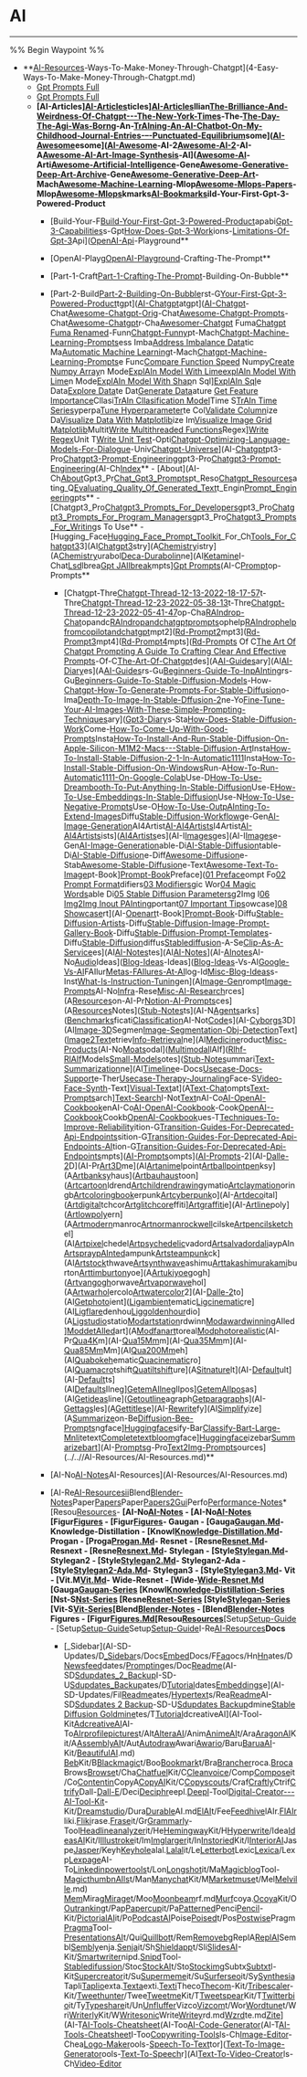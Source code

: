 # AI

---

%% Begin Waypoint %%
- **[AI-Resources](../AI-Resources/AI-Resources.md)-Ways-To-Make-Money-Through-Chatgpt](4-Easy-Ways-To-Make-Money-Through-Chatgpt.md)
	- [Gpt Prompts Full](../AI-Prompts/Gpt%20Prompts%20Full.md)
	- [Gpt Prompts Full](../AI-Prompts/Gpt%20Prompts%20Full.md)
	- **[AI-Articles][AI-Articles](../AI-Articles/AI-Articles.md)ticles][AI-Articles](../AI-Articles/AI-Articles.md)llian[The-Brilliance-And-Weirdness-Of-Chatgpt---The-New-York-Times](../AI-Articles/The-Brilliance-And-Weirdness-Of-Chatgpt---The-New-York-Times.md)-The-[The-Day-The-Agi-Was-Born](../AI-Articles/The-Day-The-Agi-Was-Born.md)g-An-[TrAIning-An-AI-Chatbot-On-My-Childhood-Journal-Entries-–-Punctuated-Equilibrium](../AI-Articles/TrAIning-An-AI-Chatbot-On-My-Childhood-Journal-Entries-–-Punctuated-Equilibrium.md)some]([AI-Awesome](../AI-Awesome/AI-Awesome.md)esome]([AI-Awesome](../AI-Awesome/AI-Awesome.md)-AI-2[Awesome-AI-2](../AI-Awesome/Awesome-AI-2.md)-AI-A[Awesome-AI-Art-Image-Synthesis](../AI-Awesome/Awesome-AI-Art-Image-Synthesis.md)-AI]([Awesome-AI](../AI-Awesome/Awesome-AI.md)-Arti[Awesome-Artificial-Intelligence](../AI-Awesome/Awesome-Artificial-Intelligence.md)-Gene[Awesome-Generative-Deep-Art-Archive](../AI-Awesome/Awesome-Generative-Deep-Art-Archive.md)-Gene[Awesome-Generative-Deep-Art](../AI-Awesome/Awesome-Generative-Deep-Art.md)-Mach[Awesome-Machine-Learning](../AI-Awesome/Awesome-Machine-Learning.md)-Mlop[Awesome-Mlops-Papers](../AI-Awesome/Awesome-Mlops-Papers.md)-Mlop[Awesome-Mlops](../AI-Awesome/Awesome-Mlops.md)kmarks[AI-Bookmarks](AI-Bookmarks.md)ild-Your-First-Gpt-3-Powered-Product**
		- [Build-Your-F[Build-Your-First-Gpt-3-Powered-Product](../AI-Build-Your-First-Gpt-3-Powered-Product/Build-Your-First-Gpt-3-Powered-Product.md)apabi[Gpt-3-Capabilities](../AI-Build-Your-First-Gpt-3-Powered-Product/Gpt-3-Capabilities.md)s-Gpt[How-Does-Gpt-3-Work](../AI-Build-Your-First-Gpt-3-Powered-Product/How-Does-Gpt-3-Work.md)ions-[Limitations-Of-Gpt-3](../AI-Build-Your-First-Gpt-3-Powered-Product/Limitations-Of-Gpt-3.md)Api]([OpenAI-Api](../AI-Build-Your-First-Gpt-3-Powered-Product/OpenAI-Api.md)-Playground**

		- [OpenAI-Playg[OpenAI-Playground](OpenAI-Playground.md)-Crafting-The-Prompt**

		- [Part-1-Craft[Part-1-Crafting-The-Prompt](Part-1-Crafting-The-Prompt.md)-Building-On-Bubble**

		- [Part-2-Build[Part-2-Building-On-Bubble](Part-2-Building-On-Bubble.md)rst-G[Your-First-Gpt-3-Powered-Product](Your-First-Gpt-3-Powered-Product.md)tgpt]([AI-Chatgpt](AI-Chatgpt.md)atgpt]([AI-Chatgpt](AI-Chatgpt.md)-Chat[Awesome-Chatgpt-Orig](Awesome-Chatgpt-Orig.md)-Chat[Awesome-Chatgpt-Prompts](Awesome-Chatgpt-Prompts.md)-Chat[Awesome-Chatgpt](AI-Resources/AI-Chatgpt/Awesome-Chatgpt.md)r-Cha[Awesomer-Chatgpt](Awesomer-Chatgpt.md) Fuma[Chatgpt Fuma Renamed](Chatgpt%20Fuma%20Renamed.md)-Funn[Chatgpt-Funny](Chatgpt-Funny.md)pt-Mach[Chatgpt-Machine-Learning-Prompts](Chatgpt-Machine-Learning-Prompts.md)ess Imba[Address Imbalance Data](Address%20Imbalance%20Data.md)tic Ma[Automatic Machine Learning](Automatic%20Machine%20Learning.md)t-Mach[Chatgpt-Machine-Learning-Prompts](Chatgpt-Machine-Learning-Prompts.md)e Func[Compare Function Speed](Compare%20Function%20Speed.md) Numpy[Create Numpy Array](Create%20Numpy%20Array.md)n Mode[ExplAIn Model With LimeexplAIn Model With Lime](ExplAIn%20Model%20With%20LimeexplAIn%20Model%20With%20Lime.md)n Mode[ExplAIn Model With Shap](ExplAIn%20Model%20With%20Shap.md)n Sql][ExplAIn Sql](ExplAIn%20Sql.md)e Data[Explore Data](Explore%20Data.md)te Dat[Generate Data](Generate%20Data.md)ature [Get Feature Importance](Get%20Feature%20Importance.md)Cllasi[TrAIn Cllasification Model](TrAIn%20Cllasification%20Model.md)Time S[TrAIn Time Series](TrAIn%20Time%20Series.md)yperpa[Tune Hyperparameter](Tune%20Hyperparameter.md)te Col[Validate Column](Validate%20Column.md)ize Da[Visualize Data With Matplotlib](Visualize%20Data%20With%20Matplotlib.md)ize Im[Visualize Image Grid Matplotlib](Visualize%20Image%20Grid%20Matplotlib.md)Multit[Write Multithreaded Functions](Write%20Multithreaded%20Functions.md)Regex][Write Regex](Write%20Regex.md)Unit T[Write Unit Test](Write%20Unit%20Test.md)-Opti[Chatgpt-Optimizing-Language-Models-For-Dialogue](Chatgpt-Optimizing-Language-Models-For-Dialogue.md)-Univ[Chatgpt-Universe](Chatgpt-Universe.md)](AI-[Chatgpt](Chatgpt.md)pt3-Pro[Chatgpt3-Prompt-Engineering](Chatgpt3-Prompt-Engineering.md)gpt3-Pro[Chatgpt3-Prompt-Engineering](Chatgpt3-Prompt-Engineering.md)(AI-Ch[Index](Index.md)**
				- [About](AI-Ch[About](About.md)Gpt3_Pr[Chat_Gpt3_Prompts](Chat_Gpt3_Prompts.md)pt_Reso[Chatgpt_Resources](Chatgpt_Resources.md)ating_Q[Evaluating_Quality_Of_Generated_Text](Evaluating_Quality_Of_Generated_Text.md)t_Engin[Prompt_Engineering](Prompt_Engineering.md)pts**
					- [Chatgpt3_Pro[Chatgpt3_Prompts_For_Developers](Chatgpt3_Prompts_For_Developers.md)gpt3_Pro[Chatgpt3_Prompts_For_Program_Managers](Chatgpt3_Prompts_For_Program_Managers.md)gpt3_Pro[Chatgpt3_Prompts_For_Writing](Chatgpt3_Prompts_For_Writing.md)s To Use**
					- [Hugging_Face[Hugging_Face_Prompt_Toolkit](Hugging_Face_Prompt_Toolkit.md)_For_Ch[Tools_For_Chatgpt3](Tools_For_Chatgpt3.md)3](AI[Chatgpt3](Chatgpt3.md)stry](A[Chemistry](Chemistry.md)istry](A[Chemistry](Chemistry.md)urabol[Deca-Durabolin](Deca-Durabolin.md)ne](AI[Ketamine](Ketamine.md)I-Chat[Lsd](Lsd.md)lbrea[Gpt JAIlbreak](Gpt%20JAIlbreak.md)mpts][Gpt Prompts](Gpt%20Prompts.md)(AI-C[Prompt](Prompt.md)op-Prompts**
			- [Chatgpt-Thre[Chatgpt-Thread-12-13-2022-18-17-57](Chatgpt-Thread-12-13-2022-18-17-57.md)t-Thre[Chatgpt-Thread-12-23-2022-05-38-13](Chatgpt-Thread-12-23-2022-05-38-13.md)t-Thre[Chatgpt-Thread-12-23-2022-05-41-47](Chatgpt-Thread-12-23-2022-05-41-47.md)op-Cha[RAIndrop-Chat](RAIndrop-Chat.md)opandc[RAIndropandchatgptprompts](RAIndropandchatgptprompts.md)ophelp[RAIndrophelpfromcopilotandchatgpt](RAIndrophelpfromcopilotandchatgpt.md)mpt2]([Rd-Prompt2](Rd-Prompt2.md)mpt3]([Rd-Prompt3](Rd-Prompt3.md)mpt4]([Rd-Prompt4](Rd-Prompt4.md)mpts]([Rd-Prompts](Rd-Prompts.md) Of C[The Art Of Chatgpt Prompting A Guide To Crafting Clear And Effective Prompts](The%20Art%20Of%20Chatgpt%20Prompting%20A%20Guide%20To%20Crafting%20Clear%20And%20Effective%20Prompts.md)-Of-C[The-Art-Of-Chatgpt](The-Art-Of-Chatgpt.md)des](A[AI-Guides](AI-Guides.md)ary](AI[AI-Diary](AI-Diary.md)es](A[AI-Guides](AI-Guides.md)rs-Gu[Beginners-Guide-To-InpAInting](Beginners-Guide-To-InpAInting.md)rs-Gu[Beginners-Guide-To-Stable-Diffusion-Models](Beginners-Guide-To-Stable-Diffusion-Models.md)-How-[Chatgpt-How-To-Generate-Prompts-For-Stable-Diffusion](Chatgpt-How-To-Generate-Prompts-For-Stable-Diffusion.md)o-Ima[Depth-To-Image-In-Stable-Dffusion-2](Depth-To-Image-In-Stable-Dffusion-2.md)ne-Yo[Fine-Tune-Your-AI-Images-With-These-Simple-Prompting-Techniques](Fine-Tune-Your-AI-Images-With-These-Simple-Prompting-Techniques.md)ary]([Gpt3-Diary](Gpt3-Diary.md)s-Sta[How-Does-Stable-Diffusion-Work](How-Does-Stable-Diffusion-Work.md)Come-[How-To-Come-Up-With-Good-Prompts](How-To-Come-Up-With-Good-Prompts.md)Insta[How-To-Install-And-Run-Stable-Diffusion-On-Apple-Silicon-M1M2-Macs---Stable-Diffusion-Art](How-To-Install-And-Run-Stable-Diffusion-On-Apple-Silicon-M1M2-Macs---Stable-Diffusion-Art.md)Insta[How-To-Install-Stable-Diffusion-2-1-In-Automatic1111](How-To-Install-Stable-Diffusion-2-1-In-Automatic1111.md)Insta[How-To-Install-Stable-Diffusion-On-Windows](How-To-Install-Stable-Diffusion-On-Windows.md)Run-A[How-To-Run-Automatic1111-On-Google-Colab](How-To-Run-Automatic1111-On-Google-Colab.md)Use-D[How-To-Use-Dreambooth-To-Put-Anything-In-Stable-Diffusion](How-To-Use-Dreambooth-To-Put-Anything-In-Stable-Diffusion.md)Use-E[How-To-Use-Embeddings-In-Stable-Diffusion](How-To-Use-Embeddings-In-Stable-Diffusion.md)Use-N[How-To-Use-Negative-Prompts](How-To-Use-Negative-Prompts.md)Use-O[How-To-Use-OutpAInting-To-Extend-Images](How-To-Use-OutpAInting-To-Extend-Images.md)Diffu[Stable-Diffusion-Workflow](Stable-Diffusion-Workflow.md)ge-Gen[AI-Image-Generation](AI-Image-Generation.md)AI4Artist[AI-AI4Artists](AI-AI4Artists.md)I4Artist[AI-AI4Artists](AI-AI4Artists.md)ists]([AI4Artists](AI4Artists.md)es](AI-I[Images](Images.md)ges](AI-I[Images](Images.md)e-Gen[AI-Image-Generation](AI-Image-Generation.md)able-Di[AI-Stable-Diffusion](AI-Stable-Diffusion.md)table-Di[AI-Stable-Diffusion](AI-Stable-Diffusion.md)e-Diff[Awesome-Diffusion](Awesome-Diffusion.md)e-Stab[Awesome-Stable-Diffusion](Awesome-Stable-Diffusion.md)e-Text[Awesome-Text-To-Image](Awesome-Text-To-Image.md)pt-Book][Prompt-Book](Prompt-Book.md)Preface]([01 Preface](01%20Preface.md)ompt Fo[02 Prompt Format](02%20Prompt%20Format.md)difiers[03 Modifiers](03%20Modifiers.md)gic Wor[04 Magic Words](04%20Magic%20Words.md)able Di[05 Stable Diffusion Parameters](05%20Stable%20Diffusion%20Parameters.md)g2Img I[06 Img2Img Inout PAInting](06%20Img2Img%20Inout%20PAInting.md)portant[07 Important Tips](07%20Important%20Tips.md)owcase][08 Showcase](08%20Showcase.md)rt](AI-[Openart](Openart.md)t-Book][Prompt-Book](Prompt-Book.md)-Diffu[Stable-Diffusion-Artists](Stable-Diffusion-Artists.md)-Diffu[Stable-Diffusion-Image-Prompt-Gallery-Book](Stable-Diffusion-Image-Prompt-Gallery-Book.md)-Diffu[Stable-Diffusion-Prompt-Templates](Stable-Diffusion-Prompt-Templates.md)-Diffu[Stable-Diffusion](Stable-Diffusion.md)diffus[Stablediffusion](Stablediffusion.md)-A-Se[Clip-As-A-Service](Clip-As-A-Service.md)es](AI[AI-Notes](AI-Resources/AI-Notes/AI-Notes.md)tes](AI[AI-Notes](AI-Resources/AI-Notes/AI-Notes.md)](AI-[AInotes](AInotes.md)AI-No[Audio](AI-Resources/AI-Notes/Audio.md)Ideas]([Blog-Ideas](Blog-Ideas.md)-Ideas]([Blog-Ideas](Blog-Ideas.md)-Vs-AI[Google-Vs-AI](Google-Vs-AI.md)FAIlur[Metas-FAIlures-At-AI](Metas-FAIlures-At-AI.md)log-Id[Misc-Blog-Ideas](Misc-Blog-Ideas.md)s-Inst[What-Is-Instruction-Tuning](What-Is-Instruction-Tuning.md)en](A[Image-Gen](Image-Gen.md)rompt[Image-Prompts](Image-Prompts.md)AI-No[Infra](Infra.md)-Rese[Misc-AI-Research](Misc-AI-Research.md)rces](A[Resources](AI-Resources/AI-Notes/Resources/Resources.md)on-AI-Pr[Notion-AI-Prompts](Notion-AI-Prompts.md)ces](A[Resources](AI-Resources/AI-Notes/Resources/Resources.md)Notes]([Stub-Notes](Stub-Notes.md)ts](AI-N[Agents](Agents.md)arks]([Benchmarks](Benchmarks.md)ficati[Classification](Classification.md)AI-Not[Code](AI-Resources/AI-Notes/Stub-Notes/Code.md)s](AI-[Cyborgs](Cyborgs.md)3D](AI[Image-3D](Image-3D.md)Segmen[Image-Segmentation-Obj-Detection](Image-Segmentation-Obj-Detection.md)Text]([Image2Text](Image2Text.md)etriev[Info-Retrieval](Info-Retrieval.md)ne](AI[Medicine](Medicine.md)roduct[Misc-Products](Misc-Products.md)(AI-No[Moats](Moats.md)odal]([Multimodal](Multimodal.md)lAIf]([Rlhf-RlAIf](Rlhf-RlAIf.md)Models[Small-Models](Small-Models.md)otes]([Stub-Notes](Stub-Notes.md)ummari[Text-Summarization](Text-Summarization.md)ne](AI[Timeline](Timeline.md)e-Docs[Usecase-Docs-Support](Usecase-Docs-Support.md)e-Ther[Usecase-Therapy-Journaling](Usecase-Therapy-Journaling.md)Face-S[Video-Face-Synth](Video-Face-Synth.md)-Text][Visual-Text](Visual-Text.md)at](A[Text-Chat](Text-Chat.md)ompts[Text-Prompts](Text-Prompts.md)arch][Text-Search](Text-Search.md)I-Not[Text](Text.md)nAI-Co[AI-OpenAI-Cookbook](AI-OpenAI-Cookbook.md)enAI-Co[AI-OpenAI-Cookbook](AI-OpenAI-Cookbook.md)-Cook[OpenAI--Cookbook](OpenAI--Cookbook.md)Cookb[OpenAI-Cookbook](OpenAI-Cookbook.md)ues-T[Techniques-To-Improve-Reliability](Techniques-To-Improve-Reliability.md)ition-G[Transition-Guides-For-Deprecated-Api-Endpoints](Transition-Guides-For-Deprecated-Api-Endpoints.md)sition-G[Transition-Guides-For-Deprecated-Api-Endpoints-AI](Transition-Guides-For-Deprecated-Api-Endpoints-AI.md)tion-G[Transition-Guides-For-Deprecated-Api-Endpoints](Transition-Guides-For-Deprecated-Api-Endpoints.md)mpts]([AI-Prompts](AI-Resources/AI-Prompts/AI-Prompts.md)ompts]([AI-Prompts](AI-Resources/AI-Prompts/AI-Prompts.md)-2](AI-[Dalle-2](Dalle-2.md)D](AI-Pr[Art3D](Art3D.md)me](AI[Artanime](Artanime.md)lpoint[Artballpointpen](Artballpointpen.md)ksy](A[Artbanksy](Artbanksy.md)haus]([Artbauhaus](Artbauhaus.md)toon]([Artcartoon](Artcartoon.md)ldrend[Artchildrendrawing](Artchildrendrawing.md)ymatio[Artclaymation](Artclaymation.md)oringb[Artcoloringbook](Artcoloringbook.md)erpunk[Artcyberpunk](Artcyberpunk.md)o](AI-[Artdeco](Artdeco.md)ital]([Artdigital](Artdigital.md)tchcor[Artglitchcore](Artglitchcore.md)ffiti][Artgraffiti](Artgraffiti.md)e](AI-[Artline](Artline.md)poly]([Artlowpoly](Artlowpoly.md)ern](A[Artmodern](Artmodern.md)manroc[Artnormanrockwell](Artnormanrockwell.md)cilske[Artpencilsketch](Artpencilsketch.md)el](AI[Artpixel](Artpixel.md)chedel[Artpsychedelic](Artpsychedelic.md)vadord[Artsalvadordali](Artsalvadordali.md)aypAIn[ArtspraypAInted](ArtspraypAInted.md)ampunk[Artsteampunk](Artsteampunk.md)ck](AI[Artstock](Artstock.md)thwave[Artsynthwave](Artsynthwave.md)ashimu[Arttakashimurakami](Arttakashimurakami.md)burton[Arttimburton](Arttimburton.md)yoe](A[Artukiyoe](Artukiyoe.md)gogh]([Artvangogh](Artvangogh.md)orwave[Artvaporwave](Artvaporwave.md)hol](A[Artwarhol](Artwarhol.md)ercolo[Artwatercolor](Artwatercolor.md)2](AI-[Dalle-2](Dalle-2.md)to](AI[Getphoto](Getphoto.md)ient]([Ligambient](Ligambient.md)ematic[Ligcinematic](Ligcinematic.md)re](AI[Ligflare](Ligflare.md)denhou[Liggoldenhour](Liggoldenhour.md)dio](A[Ligstudio](Ligstudio.md)statio[Modartstation](Modartstation.md)rdwinn[Modawardwinning](Modawardwinning.md)AIled][ModdetAIled](ModdetAIled.md)art](A[Modfanart](Modfanart.md)toreal[Modphotorealistic](Modphotorealistic.md)(AI-Pr[Qua4K](Qua4K.md)m](AI-[Qua15Mm](Qua15Mm.md)m](AI-[Qua35Mm](Qua35Mm.md)m](AI-[Qua85Mm](Qua85Mm.md)Mm](AI[Qua200Mm](Qua200Mm.md)eh](AI[Quabokeh](Quabokeh.md)ematic[Quacinematic](Quacinematic.md)ro](AI[Quamacro](Quamacro.md)tshift[Quatiltshift](Quatiltshift.md)ure](A[Sitnature](Sitnature.md)lt](AI-[Default](Default.md)ult](AI-[Default](Default.md)ts](AI[Defaults](Defaults.md)Ilneg][GetemAIlneg](GetemAIlneg.md)Ilpos][GetemAIlpos](GetemAIlpos.md)as](AI[Getideas](Getideas.md)line]([Getoutline](Getoutline.md)agraph[Getparagraph](Getparagraph.md)s](AI-[Gettags](Gettags.md)les](A[Gettitles](Gettitles.md)e](AI-[Rewrite](Rewrite.md)fy](AI[Simplify](Simplify.md)ize](A[Summarize](Summarize.md)on-Be[Diffusion-Bee-Prompts](Diffusion-Bee-Prompts.md)ngface][Huggingface](Huggingface.md)sify-Bar[Classify-Bart-Large-Mnli](Classify-Bart-Large-Mnli.md)tetext[Completetextbloom](Completetextbloom.md)gface][Huggingface](Huggingface.md)izebar[Summarizebart](Summarizebart.md)](AI-[Prompts](AI-Resources/AI-Prompts/Prompts.md)g-Pro[Text2Img-Prompts](Text2Img-Prompts.md)ources](../..//AI-Resources/AI-Resources.md)**
		- [AI-No[AI-Notes](AI-Resources/AI-Resources/AI-Notes.md)AI-Resources](AI-Resources/AI-Resources.md)
		- [AI-Re[AI-Resourcesii](AI-Resourcesii.md)Blend[Blender-Notes](AI-Resources/AI-Resources/Blender-Notes.md)Paper[Papers](Papers.md)Paper[Papers2Gui](Papers2Gui.md)Perfo[Performance-Notes](Performance-Notes.md)*[Resou[Resources](AI-Resources/AI-Resources/Resources/Resources.md)- **[AI-No[AI-Notes](AI-Resources/AI-Resources/Resources/AI-Notes/AI-Notes.md)	- [AI-No[AI-Notes](AI-Resources/AI-Resources/Resources/AI-Notes/AI-Notes.md) **[Figur[Figures](Figures.md)		- [Figur[Figures](Figures.md)- **Gaugan**
						- [Gauga[Gaugan.Md](Gaugan.Md.md)- **Knowledge-Distillation**
						- [Knowl[Knowledge-Distillation.Md](Knowledge-Distillation.Md.md)- **Progan**
						- [Proga[Progan.Md](Progan.Md.md)- **Resnet**
						- [Resne[Resnet.Md](Resnet.Md.md)- **Resnext**
						- [Resne[Resnext.Md](Resnext.Md.md)- **Stylegan**
						- [Style[Stylegan.Md](Stylegan.Md.md)- **Stylegan2**
						- [Style[Stylegan2.Md](Stylegan2.Md.md)- **Stylegan2-Ada**
						- [Style[Stylegan2-Ada.Md](Stylegan2-Ada.Md.md)- **Stylegan3**
						- [Style[Stylegan3.Md](Stylegan3.Md.md)- **Vit**
						- [Vit.M[Vit.Md](Vit.Md.md)- **Wide-Resnet**
						- [Wide-[Wide-Resnet.Md](Wide-Resnet.Md.md) [Gauga[Gaugan-Series](Gaugan-Series.md) [Knowl[Knowledge-Distillation-Series](Knowledge-Distillation-Series.md) [Nst-S[Nst-Series](Nst-Series.md) [Resne[Resnet-Series](Resnet-Series.md) [Style[Stylegan-Series](Stylegan-Series.md) [Vit-S[Vit-Series](Vit-Series.md)**[Blend[Blender-Notes](AI-Resources/AI-Resources/Resources/Blender-Notes/Blender-Notes.md)	- [Blend[Blender-Notes](AI-Resources/AI-Resources/Resources/Blender-Notes/Blender-Notes.md) **Figures**
					- [Figur[Figures.Md](Figures.Md.md)[Resou[Resources](AI-Resources/AI-Resources/Resources/Resources.md)**[Setup[Setup-Guide](AI-Resources/AI-Resources/Resources/Setup-Guide/Setup-Guide.md)	- [Setup[Setup-Guide](AI-Resources/AI-Resources/Resources/Setup-Guide/Setup-Guide.md)Setup[Setup-Guide](AI-Resources/AI-Resources/Setup-Guide.md)I-Re[AI-Resources](AI-Resources/AI-Resources.md)**Docs**
			- [_Sidebar](AI-SD-Updates/D[_Sidebar](_Sidebar.md)s/Docs[Embed](Embed.md)Docs/F[Faq](Faq.md)ocs/Hn[Hn](Hn.md)ates/D[Newsfeed](Newsfeed.md)dates/[Prompting](Prompting.md)es/Doc[Readme](AI-Resources/AI-SD-Updates/Docs/Readme.md)(AI-SD[Sdupdates_2_Backup](Sdupdates_2_Backup.md)I-SD-U[Sdupdates_Backup](Sdupdates_Backup.md)ates/D[Tutorial](AI-Resources/AI-SD-Updates/Docs/Tutorial.md)dates[Embeddings](Embeddings.md)e](AI-SD-Updates/Fil[Readme](AI-Resources/AI-SD-Updates/Files/Readme.md)ates/[Hypertext](Hypertext.md)s/Rea[Readme](AI-Resources/AI-SD-Updates/Readme.md)AI-SD[Sdupdates 2 Backup](Sdupdates%202%20Backup.md)-SD-U[Sdupdates Backup](Sdupdates%20Backup.md)dmine[Stable Diffusion Goldmine](Stable%20Diffusion%20Goldmine.md)tes/T[Tutorial](AI-Resources/AI-SD-Updates/Tutorial.md)dcreativeAI](AI-Tool-Kit[AdcreativeAI](AdcreativeAI.md)AI-To[AIrprofilepictures](AIrprofilepictures.md)t/Alt[AlteraAI](AlteraAI.md)/Anim[AnimeAI](AnimeAI.md)t/Ara[AragonAI](AragonAI.md)Kit/A[AssemblyAI](AssemblyAI.md)t/Aut[Autodraw](Autodraw.md)Awari[Awario](Awario.md)/Baru[BaruaAI](BaruaAI.md)-Kit/[BeautifulAI](BeautifulAI.md).md)
[Beb](../AI-Tool-Kit/Beb.md)Kit/B[Blackmagic](../AI-Tool-Kit/Blackmagic.md)t/Boo[Bookmark](../AI-Tool-Kit/Bookmark.md)t/Bra[Brancher](../AI-Tool-Kit/Brancher.md)roca.[Broca](../AI-Tool-Kit/Broca.md)Brows[Browse](../AI-Tool-Kit/Browse.md)t/Cha[Chatfuel](../AI-Tool-Kit/Chatfuel.md)Kit/C[Cleanvoice](../AI-Tool-Kit/Cleanvoice.md)/Comp[Compose](../AI-Tool-Kit/Compose.md)it/Co[Contentin](../AI-Tool-Kit/Contentin.md)CopyA[CopyAI](../AI-Tool-Kit/CopyAI.md)Kit/C[Copyscouts](../AI-Tool-Kit/Copyscouts.md)/Craf[Craftly](../AI-Tool-Kit/Craftly.md)Ctrif[Ctrify](../AI-Tool-Kit/Ctrify.md)Dall-[Dall-E](../AI-Tool-Kit/Dall-E.md)/Deci[Deciphr](../AI-Tool-Kit/Deciphr.md)eepl.[Deepl](../AI-Tool-Kit/Deepl.md)-Tool[Digital-Creator---AI-Tool-Kit](../AI-Tool-Kit/Digital-Creator---AI-Tool-Kit.md)-Kit/[Dreamstudio](../AI-Tool-Kit/Dreamstudio.md)/Dura[Durable](../AI-Tool-Kit/Durable.md)AI.md[ElAI](../AI-Tool-Kit/ElAI.md)t/Fee[Feedhive](../AI-Tool-Kit/Feedhive.md)lAIr.[FlAIr](../AI-Tool-Kit/FlAIr.md)liki.[Fliki](../AI-Tool-Kit/Fliki.md)rase.[Frase](../AI-Tool-Kit/Frase.md)it/Gr[Grammarly](../AI-Tool-Kit/Grammarly.md)-Tool[Headlineanalyzer](../AI-Tool-Kit/Headlineanalyzer.md)it/He[Hemingway](../AI-Tool-Kit/Hemingway.md)Kit/H[Hyperwrite](../AI-Tool-Kit/Hyperwrite.md)/Idea[IdeasAI](../AI-Tool-Kit/IdeasAI.md)Kit/I[Illustroke](../AI-Tool-Kit/Illustroke.md)it/Im[Imglarger](../AI-Tool-Kit/Imglarger.md)it/In[Instoried](../AI-Tool-Kit/Instoried.md)Kit/I[InteriorAI](../AI-Tool-Kit/InteriorAI.md)Jaspe[Jasper](../AI-Tool-Kit/Jasper.md)/Keyh[Keyhole](../AI-Tool-Kit/Keyhole.md)alal.[Lalal](../AI-Tool-Kit/Lalal.md)it/Le[Letterbot](../AI-Tool-Kit/Letterbot.md)Lexic[Lexica](../AI-Tool-Kit/Lexica.md)/Lexp[Lexpage](../AI-Tool-Kit/Lexpage.md)AI-To[Linkedinpowertools](../AI-Tool-Kit/Linkedinpowertools.md)t/Lon[Longshot](../AI-Tool-Kit/Longshot.md)it/Ma[Magicblog](../AI-Tool-Kit/Magicblog.md)Tool-[MagicthumbnAIls](../AI-Tool-Kit/MagicthumbnAIls.md)t/Man[Manychat](../AI-Tool-Kit/Manychat.md)Kit/M[Marketmuse](../AI-Tool-Kit/Marketmuse.md)t/Mel[Melville](../AI-Tool-Kit/Melville.md).md)
[Mem](../AI-Tool-Kit/Mem.md)Mirag[Mirage](../AI-Tool-Kit/Mirage.md)t/Moo[Moonbeam](../AI-Tool-Kit/Moonbeam.md)rf.md[Murf](../AI-Tool-Kit/Murf.md)coya.[Ocoya](../AI-Tool-Kit/Ocoya.md)Kit/O[Outranking](../AI-Tool-Kit/Outranking.md)t/Pap[Papercup](../AI-Tool-Kit/Papercup.md)it/Pa[Patterned](../AI-Tool-Kit/Patterned.md)Penci[Pencil](../AI-Tool-Kit/Pencil.md)-Kit/[PictorialAI](../AI-Tool-Kit/PictorialAI.md)it/Po[PodcastAI](../AI-Tool-Kit/PodcastAI.md)Poise[Poised](../AI-Tool-Kit/Poised.md)t/Pos[Postwise](../AI-Tool-Kit/Postwise.md)Pragm[Pragma](../AI-Tool-Kit/Pragma.md)Tool-[PresentationsAI](../AI-Tool-Kit/PresentationsAI.md)t/Qui[Quillbot](../AI-Tool-Kit/Quillbot.md)t/Rem[Removebg](../AI-Tool-Kit/Removebg.md)ReplA[ReplAI](../AI-Tool-Kit/ReplAI.md)Sembl[Sembly](../AI-Tool-Kit/Sembly.md)enja.[Senja](../AI-Tool-Kit/Senja.md)it/Sh[Shieldapp](../AI-Tool-Kit/Shieldapp.md)t/Sli[SlidesAI](../AI-Tool-Kit/SlidesAI.md)-Kit/[Smartwriter](../AI-Tool-Kit/Smartwriter.md)nipd.[Snipd](../AI-Tool-Kit/Snipd.md)Tool-[Stabledifussion](../AI-Tool-Kit/Stabledifussion.md)/Stoc[StockAI](../AI-Tool-Kit/StockAI.md)t/Sto[Stockimg](../AI-Tool-Kit/Stockimg.md)Subtx[Subtxt](../AI-Tool-Kit/Subtxt.md)l-Kit[Supercreator](../AI-Tool-Kit/Supercreator.md)it/Su[Supermeme](../AI-Tool-Kit/Supermeme.md)it/Su[Surferseo](../AI-Tool-Kit/Surferseo.md)it/Sy[Synthesia](../AI-Tool-Kit/Synthesia.md)Tapli[Taplio](../AI-Tool-Kit/Taplio.md)exta.[Texta](../AI-Tool-Kit/Texta.md)exti.[Texti](../AI-Tool-Kit/Texti.md)Theco[Thecom](../AI-Tool-Kit/Thecom.md)-Kit/[Tribescaler](../AI-Tool-Kit/Tribescaler.md)-Kit/[Tweethunter](../AI-Tool-Kit/Tweethunter.md)/Twee[Tweetme](../AI-Tool-Kit/Tweetme.md)Kit/T[Tweetspear](../AI-Tool-Kit/Tweetspear.md)Kit/T[Twitterbio](../AI-Tool-Kit/Twitterbio.md)it/Ty[Typeshare](../AI-Tool-Kit/Typeshare.md)it/Un[Unfluffer](../AI-Tool-Kit/Unfluffer.md)Vizco[Vizcom](../AI-Tool-Kit/Vizcom.md)t/Wor[Wordtune](../AI-Tool-Kit/Wordtune.md)t/Wri[Writerly](../AI-Tool-Kit/Writerly.md)Kit/W[Writesonic](../AI-Tool-Kit/Writesonic.md)Write[Writey](../AI-Tool-Kit/Writey.md)rd.md[Wzrd](../AI-Tool-Kit/Wzrd.md)te.md[Zite](../AI-Tool-Kit/Zite.md)](AI-T[AI-Tools-Cheatsheet](../AI-Tools-Cheatsheet/AI-Tools-Cheatsheet.md)(AI-Too[AI-Code-Generator](../AI-Tools-Cheatsheet/AI-Code-Generator.md)(AI-T[AI-Tools-Cheatsheet](../AI-Tools-Cheatsheet/AI-Tools-Cheatsheet.md)I-Too[Copywriting-Tools](../AI-Tools-Cheatsheet/Copywriting-Tools.md)ls-Ch[Image-Editor](../AI-Tools-Cheatsheet/Image-Editor.md)-Chea[Logo-Maker](../AI-Tools-Cheatsheet/Logo-Maker.md)ools-[Speech-To-Text](../AI-Tools-Cheatsheet/Speech-To-Text.md)tor]([Text-To-Image-Generator](../AI-Tools-Cheatsheet/Text-To-Image-Generator.md)ools-[Text-To-Speech](../AI-Tools-Cheatsheet/Text-To-Speech.md)r](AI[Text-To-Video-Creator](../AI-Tools-Cheatsheet/Text-To-Video-Creator.md)ls-Ch[Video-Editor](../AI-Tools-Cheatsheet/Video-Editor.md)